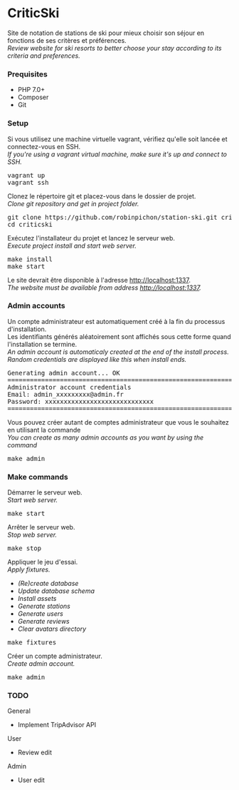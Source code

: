 <h1>CriticSki</h1>
<p>
    Site de notation de stations de ski pour mieux choisir son séjour en fonctions de ses critères et préférences.<br>
    <i>Review website for ski resorts to better choose your stay according to its criteria and preferences.</i>
</p>
<h3>Prequisites</h3>
<ul>
    <li>PHP 7.0+</li>
    <li>Composer</li>
    <li>Git</li>
</ul>
<h3>Setup</h3>
<p>
    Si vous utilisez une machine virtuelle vagrant, vérifiez qu'elle soit lancée et connectez-vous en SSH.<br>
    <i>If you're using a vagrant virtual machine, make sure it's up and connect to SSH.</i>
</p>
<pre>
vagrant up
vagrant ssh
</pre>
<p>
    Clonez le répertoire git et placez-vous dans le dossier de projet.<br>
    <i>Clone git repository and get in project folder.</i>
</p>
<pre>
git clone https://github.com/robinpichon/station-ski.git criticski
cd criticski
</pre>
<p>
    Exécutez l'installateur du projet et lancez le serveur web.<br>
    <i>Execute project install and start web server.</i>
</p>
<pre>
make install
make start
</pre>
<p>
    Le site devrait être disponible à l'adresse <a href="http://localhost:1337">http://localhost:1337</a>.<br>
    <i>The website must be available from address <a href="http://localhost:1337">http://localhost:1337</a>.</i>
</p>
<h3>Admin accounts</h3>
<p>
    Un compte administrateur est automatiquement créé à la fin du processus d'installation.<br>
    Les identifiants générés aléatoirement sont affichés sous cette forme quand l'installation se termine.<br>
    <i>An admin account is automaticaly created at the end of the install process.<br>
    Random credentials are displayed like this when install ends.</i>
</p>
<pre>
Generating admin account... OK
=============================================================
Administrator account credentials
Email: admin_xxxxxxxxx@admin.fr
Password: xxxxxxxxxxxxxxxxxxxxxxxxxxxxx
=============================================================
</pre>
<p>
    Vous pouvez créer autant de comptes administrateur que vous le souhaitez en utilisant la commande<br>
    <i>You can create as many admin accounts as you want by using the command</i>
</p>
<pre>
make admin
</pre>
<h3>Make commands</h3>
<p>
    Démarrer le serveur web.<br>
    <i>Start web server.</i>
</p>
<pre>
make start
</pre>
<p>
    Arrêter le serveur web.<br>
    <i>Stop web server.</i>
</p>
<pre>
make stop
</pre>
<p>
    Appliquer le jeu d'essai.<br>
    <i>
        Apply fixtures.<br>
        <ul>
            <li>(Re)create database</li>
            <li>Update database schema</li>
            <li>Install assets</li>
            <li>Generate stations</li>
            <li>Generate users</li>
            <li>Generate reviews</li>
            <li>Clear avatars directory</li>
        </ul>
    </i>
</p>
<pre>
make fixtures
</pre>
<p>
    Créer un compte administrateur.<br>
    <i>Create admin account.</i>
</p>
<pre>
make admin
</pre>
<h3>TODO</h3>
General
<ul>
    <li>Implement TripAdvisor API</li>
</ul>
User
<ul>
    <li>Review edit</li>
</ul>
Admin
<ul>
    <li>User edit</li>
</ul>
